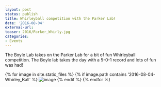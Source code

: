 ```yaml
---
layout: post
status: publish
title: Whirleyball competition with the Parker Lab!
date: '2016-08-04'
external-url:
teaser: 2016/Parker_Whirly.jpg
categories:
- Events
---
```


The Boyle Lab takes on the Parker Lab for a bit of fun Whirleyball competition. The Boyle lab takes the day with a 5-0-1 record and lots of fun was had!

<div>
{% for image in site.static_files %}
    {% if image.path contains '2016-08-04-Whirley_Ball' %}
        <img src="{{ site.baseurl }}{{ image.path }}" alt="image" />
    {% endif %}
{% endfor %}
</div>
